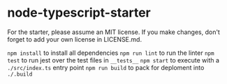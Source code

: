 # node-typescript-starter

For the starter, please assume an MIT license. If you make changes, don't forget to add your own license in LICENSE.md.

`npm install` to install all dependencies
`npm run lint` to run the linter
`npm test` to run jest over the test files in `__tests__`
`npm start` to execute with a `./src/index.ts` entry point
`npm run build` to pack for deploment into `./.build`
